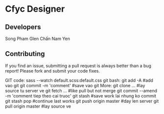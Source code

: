 # Cfyc Designer

## Developers

Song Pham
Glen
Chấn Nam
Yen

## Contributing

If you find an issue, submitting a pull request is always better than a bug report! Please fork and submit your code fixes.

GIT code:
sass --watch default.scss:default.css
	git bash:
		git add -A #add vao git
		git commit -m 'comment' #save vao git
            More:
            git clone ... #lay source tu server ve
            git fetch ... #like pull but not merge
            git commit --amend -m 'comment tiep theo cai truoc'
            git stash #save work lai nhung ko commit
            git stash pop #continue last works
		git push origin master #day len server
        git pull origin master #lay source ve